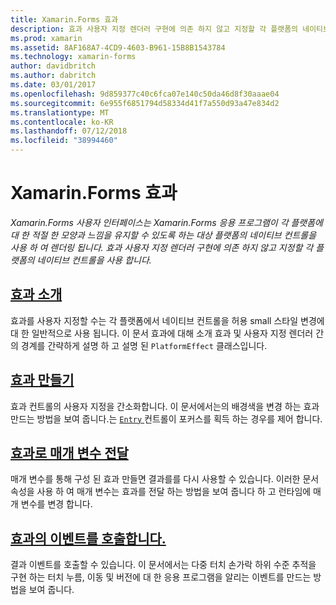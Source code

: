 ```yaml
---
title: Xamarin.Forms 효과
description: 효과 사용자 지정 렌더러 구현에 의존 하지 않고 지정할 각 플랫폼의 네이티브 컨트롤을 사용 합니다.
ms.prod: xamarin
ms.assetid: 8AF168A7-4CD9-4603-B961-15B8B1543784
ms.technology: xamarin-forms
author: davidbritch
ms.author: dabritch
ms.date: 03/01/2017
ms.openlocfilehash: 9d859377c40c6fca07e140c50da46d8f30aaae04
ms.sourcegitcommit: 6e955f6851794d58334d41f7a550d93a47e834d2
ms.translationtype: MT
ms.contentlocale: ko-KR
ms.lasthandoff: 07/12/2018
ms.locfileid: "38994460"
---
```

# <a name="xamarinforms-effects"></a>Xamarin.Forms 효과

_Xamarin.Forms 사용자 인터페이스는 Xamarin.Forms 응용 프로그램이 각 플랫폼에 대 한 적절 한 모양과 느낌을 유지할 수 있도록 하는 대상 플랫폼의 네이티브 컨트롤을 사용 하 여 렌더링 됩니다. 효과 사용자 지정 렌더러 구현에 의존 하지 않고 지정할 각 플랫폼의 네이티브 컨트롤을 사용 합니다._

## <a name="introduction-to-effectsintroductionmd"></a>[효과 소개](introduction.md)

효과를 사용자 지정할 수는 각 플랫폼에서 네이티브 컨트롤을 허용 small 스타일 변경에 대 한 일반적으로 사용 됩니다. 이 문서 효과에 대해 소개 효과 및 사용자 지정 렌더러 간의 경계를 간략하게 설명 하 고 설명 된 `PlatformEffect` 클래스입니다.

## <a name="creating-an-effectcreatingmd"></a>[효과 만들기](creating.md)

효과 컨트롤의 사용자 지정을 간소화합니다. 이 문서에서는의 배경색을 변경 하는 효과 만드는 방법을 보여 줍니다.는 [ `Entry` ](xref:Xamarin.Forms.Entry) 컨트롤이 포커스를 획득 하는 경우를 제어 합니다.

## <a name="passing-parameters-to-an-effectpassing-parametersindexmd"></a>[효과로 매개 변수 전달](passing-parameters/index.md)

매개 변수를 통해 구성 된 효과 만들면 결과를를 다시 사용할 수 있습니다. 이러한 문서 속성을 사용 하 여 매개 변수는 효과를 전달 하는 방법을 보여 줍니다 하 고 런타임에 매개 변수를 변경 합니다.

## <a name="invoking-events-from-an-effecttouch-trackingmd"></a>[효과의 이벤트를 호출합니다.](touch-tracking.md)

결과 이벤트를 호출할 수 있습니다. 이 문서에서는 다중 터치 손가락 하위 수준 추적을 구현 하는 터치 누름, 이동 및 버전에 대 한 응용 프로그램을 알리는 이벤트를 만드는 방법을 보여 줍니다.
